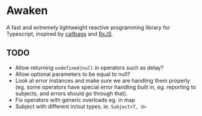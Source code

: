 # Awaken

A fast and extremely lightweight reactive programming library for Typescript, inspired by [callbags](https://github.com/callbag/callbag) and [RxJS](https://github.com/ReactiveX/rxjs).

## TODO

- Allow returning `undefined|null` in operators such as delay?
- Allow optional parameters to be equal to null?
- Look at error instances and make sure we are handling them properly (eg. some operators have special error handling built in, eg. reporting to subjects, and errors should go through that).
- Fix operators with generic overloads eg. in map
- Subject with different in/out types, ie. `Subject<T, U>`

